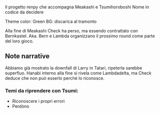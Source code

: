 Il progetto renpy che accompagna Meakashi e Tsumihoroboshi
Nome in codice da decidere

Theme color: Green
BG: discarica al tramonto

Alla fine di Meakashi Check ha perso, ma essendo contrattato con Bernkastel. Aka. Bern e Lambda organizzano il prossimo round come parte del loro gioco.



## Note narrative
Abbiamo già mostrato la downfall di Larry in Tatari, ripeterla sarebbe superfluo.
Hanabi interno alla fine si rivela come Lambdadelta, ma Check deduce che non può esserlo perchè lo riconosce.

### Temi da riprendere con Tsumi: 
- Riconoscere i propri errori
- Perdòno